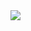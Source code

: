 <img src="https://capsule-render.vercel.app/api?type=waving!&color=CFFFE5&height=150&section=header&text=GeonDori%20&fontSize=45&descAlignY=40" />
